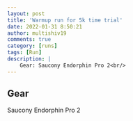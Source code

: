```yaml
---
layout: post
title: 'Warmup run for 5k time trial'
date: 2022-01-31 8:50:21
author: multishiv19
comments: true
category: [runs]
tags: [Run]
description: |
    Gear: Saucony Endorphin Pro 2<br/>
---
```


## Gear
Saucony Endorphin Pro 2



<div width='100%' class='strava-embed-placeholder' data-embed-type='activity' data-embed-id='6607187124'></div>
<script src='https://strava-embeds.com/embed.js'></script>
